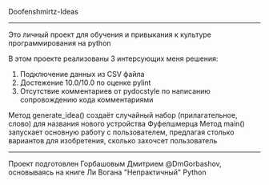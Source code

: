 Doofenshmirtz-Ideas
_________________________________________________________________________________________________________________________________________________

Это личный проект для обучения и привыкания к культуре программирования на python

В этом проекте реализованы 3 интерсующих меня решения:
1. Подключение данных из CSV файла
2. Достежение 10.0/10.0 по оценке pylint
3. Отсутствие комментариев от pydocstyle по написанию сопровождению кода комментариями

Метод generate_idea() создаёт случайный набор (прилагательное, слово) для названия нового устройства Фуфелшмерца
Метод main() запускает основную работу с пользователем, предлагая столько вариантов для изобретения, сколько захочсет пользователь

_________________________________________________________________________________________________________________________________________________
Проект подготовлен Горбашовым Дмитрием @DmGorbashov, основываясь на книге Ли Вогана "Непрактичный" Python
